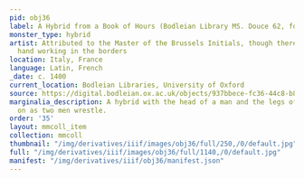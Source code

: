 ```yaml
---
pid: obj36
label: A Hybrid from a Book of Hours (Bodleian Library MS. Douce 62, fol. 067v)
monster_type: hybrid
artist: Attributed to the Master of the Brussels Initials, though there is an extra
  hand working in the borders
location: Italy, France
language: Latin, French
_date: c. 1400
current_location: Bodleian Libraries, University of Oxford
source: https://digital.bodleian.ox.ac.uk/objects/937bbece-fc36-44c8-b84e-3c2821c365e3/surfaces/7a22e8e9-d270-4a1d-81b6-1a81fb29ff3b/
marginalia_description: A hybrid with the head of a man and the legs of a beast looks
  on as two men wrestle.
order: '35'
layout: mmcoll_item
collection: mmcoll
thumbnail: "/img/derivatives/iiif/images/obj36/full/250,/0/default.jpg"
full: "/img/derivatives/iiif/images/obj36/full/1140,/0/default.jpg"
manifest: "/img/derivatives/iiif/obj36/manifest.json"
---
```


